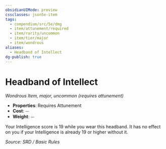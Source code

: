 ```yaml
---
obsidianUIMode: preview
cssclasses: json5e-item
tags:
  - compendium/src/5e/dmg
  - item/attunement/required
  - item/rarity/uncommon
  - item/tier/major
  - item/wondrous
aliases:
  - Headband of Intellect
dg-publish: true
---
```

# Headband of Intellect
*Wondrous Item, major, uncommon (requires attunement)*  

- **Properties**: Requires Attunement
- **Cost**: ⏤
- **Weight**: ⏤

Your Intelligence score is 19 while you wear this headband. It has no effect on you if your Intelligence is already 19 or higher without it.

*Source: SRD / Basic Rules*